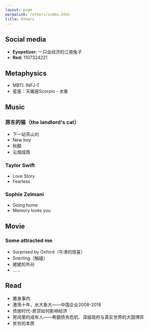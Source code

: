 ```yaml
---
layout: page
permalink: /others/index.html
title: Others
---
```

## Social media
- **Eyepetizer:** 一只会经济的江南兔子
- **Red:** 1107324221

## Metaphysics

- MBTI: INFJ-T
- 星座：天蝎座Scorpio - 水象

## Music

### 房东的猫（the landlord's cat）

- 下一站茶山刘
- New boy
- 秋酿
- 云烟成雨

### Taylor Swift

- Love Story
- Fearless

### Sophie Zelmani

- Going home
- Memory loves you

## Movie

### Some attracted me
- Surprised by Oxford（牛津的惊喜）
- Snerting（触碰）
- 姥姥的外孙
- ......

## Read

- 置身事内
- 激荡十年，水大鱼大——中国企业2008-2018
- 债居时代-房贷如何影响经济
- 房间里的成年人——希腊债务危机、深层政府与真实世界的大国博弈
- 贫穷的本质
